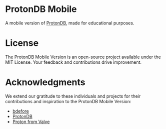 # ProtonDB Mobile

A mobile version of [ProtonDB](https://protondb.com), made for educational purposes.

# License

The ProtonDB Mobile Version is an open-source project available under the MIT License. Your feedback and contributions drive improvement.

# Acknowledgments

We extend our gratitude to these individuals and projects for their contributions and inspiration to the ProtonDB Mobile Version:

- [bdefore](https://github.com/bdefore)
- [ProtonDB](https://protondb.com/)
- [Proton from Valve](https://github.com/ValveSoftware/Proton)

